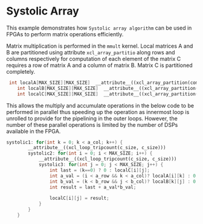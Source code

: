 Systolic Array
===============

This example demonstrates how `Systolic array algorithm` can be used in FPGAs to perform matrix operations efficiently.

Matrix multiplication is performed in the `mmult` kernel. Local matrices A and B are partitioned using attribute `xcl_array_partitio` 
along rows and columns respectively for computation of each element of the matrix C requires a row of matrix A and a column of matrix B. 
Matrix C is partitioned completely.
```c++
 int localA[MAX_SIZE][MAX_SIZE]  __attribute__((xcl_array_partition(complete, 1)));;
    int localB[MAX_SIZE][MAX_SIZE]  __attribute__((xcl_array_partition(complete, 2)));;
    int localC[MAX_SIZE][MAX_SIZE]  __attribute__((xcl_array_partition(complete, 0)));;
```
 This allows the multiply and accumulate operations in the below code to be performed in parallel thus speeding up the operation as innermost loop is 
 unrolled to provide for the pipelining in the outer loops. However, the number of these parallel operations is limited by the number 
 of DSPs available in the FPGA.
```c++
systolic1: for(int k = 0; k < a_col; k++) {
        __attribute__((xcl_loop_tripcount(c_size, c_size)))
        systolic2: for(int i = 0; i < MAX_SIZE; i++) {
            __attribute__((xcl_loop_tripcount(c_size, c_size)))
            systolic3: for(int j = 0; j < MAX_SIZE; j++) {
                int last = (k==0) ? 0 : localC[i][j];
                int a_val = (i < a_row && k < a_col)? localA[i][k] : 0;
                int b_val = (k < b_row && j < b_col)? localB[k][j] : 0;
                int result = last + a_val*b_val;
                
                localC[i][j] = result;
            }
        }
    }
```    
